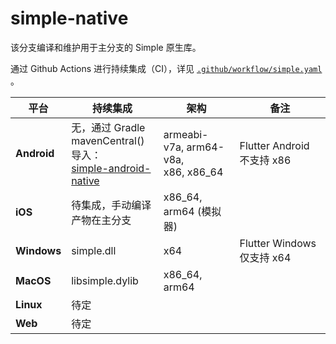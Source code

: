 # simple-native

该分支编译和维护用于主分支的 Simple 原生库。

通过 Github Actions 进行持续集成（CI），详见 [`.github/workflow/simple.yaml`](.github/workflows/simple.yml) 。

| 平台              | 持续集成                                                                                                          | 架构                                      | 备注                        |
| ----------------- | ----------------------------------------------------------------------------------------------------------------- | ----------------------------------------- | --------------------------- |
| **Android** | 无，通过 Gradle mavenCentral() 导入：<br />[simple-android-native](https://github.com/SageMik/simple-android-native) | armeabi-v7a, arm64-v8a,<br />x86, x86_64 | Flutter Android 不支持 x86 |
| **iOS**     | 待集成，手动编译产物在主分支                                                                                      | x86_64, arm64 (模拟器)                    |                             |
| **Windows** | simple.dll                                                                                                        | x64                                       | Flutter Windows 仅支持 x64 |
| **MacOS**   | libsimple.dylib                                                                                                   | x86_64, arm64                             |                             |
| **Linux**   | 待定                                                                                                              |                                           |                             |
| **Web**     | 待定                                                                                                              |                                           |                             |
